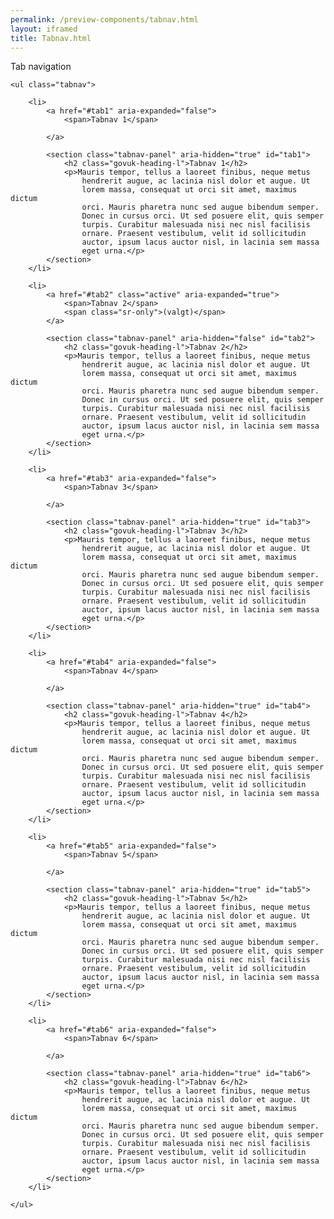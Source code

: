 ```yaml
--- 
permalink: /preview-components/tabnav.html
layout: iframed 
title: Tabnav.html
---
```

<div class="container pb-8">
    <p class="h4">Tab navigation</p>

    <ul class="tabnav">

        <li>
            <a href="#tab1" aria-expanded="false">
                <span>Tabnav 1</span>

            </a>

            <section class="tabnav-panel" aria-hidden="true" id="tab1">
                <h2 class="govuk-heading-l">Tabnav 1</h2>
                <p>Mauris tempor, tellus a laoreet finibus, neque metus
                    hendrerit augue, ac lacinia nisl dolor et augue. Ut
                    lorem massa, consequat ut orci sit amet, maximus dictum
                    orci. Mauris pharetra nunc sed augue bibendum semper.
                    Donec in cursus orci. Ut sed posuere elit, quis semper
                    turpis. Curabitur malesuada nisi nec nisl facilisis
                    ornare. Praesent vestibulum, velit id sollicitudin
                    auctor, ipsum lacus auctor nisl, in lacinia sem massa
                    eget urna.</p>
            </section>
        </li>

        <li>
            <a href="#tab2" class="active" aria-expanded="true">
                <span>Tabnav 2</span>
                <span class="sr-only">(valgt)</span>
            </a>

            <section class="tabnav-panel" aria-hidden="false" id="tab2">
                <h2 class="govuk-heading-l">Tabnav 2</h2>
                <p>Mauris tempor, tellus a laoreet finibus, neque metus
                    hendrerit augue, ac lacinia nisl dolor et augue. Ut
                    lorem massa, consequat ut orci sit amet, maximus dictum
                    orci. Mauris pharetra nunc sed augue bibendum semper.
                    Donec in cursus orci. Ut sed posuere elit, quis semper
                    turpis. Curabitur malesuada nisi nec nisl facilisis
                    ornare. Praesent vestibulum, velit id sollicitudin
                    auctor, ipsum lacus auctor nisl, in lacinia sem massa
                    eget urna.</p>
            </section>
        </li>

        <li>
            <a href="#tab3" aria-expanded="false">
                <span>Tabnav 3</span>

            </a>

            <section class="tabnav-panel" aria-hidden="true" id="tab3">
                <h2 class="govuk-heading-l">Tabnav 3</h2>
                <p>Mauris tempor, tellus a laoreet finibus, neque metus
                    hendrerit augue, ac lacinia nisl dolor et augue. Ut
                    lorem massa, consequat ut orci sit amet, maximus dictum
                    orci. Mauris pharetra nunc sed augue bibendum semper.
                    Donec in cursus orci. Ut sed posuere elit, quis semper
                    turpis. Curabitur malesuada nisi nec nisl facilisis
                    ornare. Praesent vestibulum, velit id sollicitudin
                    auctor, ipsum lacus auctor nisl, in lacinia sem massa
                    eget urna.</p>
            </section>
        </li>

        <li>
            <a href="#tab4" aria-expanded="false">
                <span>Tabnav 4</span>

            </a>

            <section class="tabnav-panel" aria-hidden="true" id="tab4">
                <h2 class="govuk-heading-l">Tabnav 4</h2>
                <p>Mauris tempor, tellus a laoreet finibus, neque metus
                    hendrerit augue, ac lacinia nisl dolor et augue. Ut
                    lorem massa, consequat ut orci sit amet, maximus dictum
                    orci. Mauris pharetra nunc sed augue bibendum semper.
                    Donec in cursus orci. Ut sed posuere elit, quis semper
                    turpis. Curabitur malesuada nisi nec nisl facilisis
                    ornare. Praesent vestibulum, velit id sollicitudin
                    auctor, ipsum lacus auctor nisl, in lacinia sem massa
                    eget urna.</p>
            </section>
        </li>

        <li>
            <a href="#tab5" aria-expanded="false">
                <span>Tabnav 5</span>

            </a>

            <section class="tabnav-panel" aria-hidden="true" id="tab5">
                <h2 class="govuk-heading-l">Tabnav 5</h2>
                <p>Mauris tempor, tellus a laoreet finibus, neque metus
                    hendrerit augue, ac lacinia nisl dolor et augue. Ut
                    lorem massa, consequat ut orci sit amet, maximus dictum
                    orci. Mauris pharetra nunc sed augue bibendum semper.
                    Donec in cursus orci. Ut sed posuere elit, quis semper
                    turpis. Curabitur malesuada nisi nec nisl facilisis
                    ornare. Praesent vestibulum, velit id sollicitudin
                    auctor, ipsum lacus auctor nisl, in lacinia sem massa
                    eget urna.</p>
            </section>
        </li>

        <li>
            <a href="#tab6" aria-expanded="false">
                <span>Tabnav 6</span>

            </a>

            <section class="tabnav-panel" aria-hidden="true" id="tab6">
                <h2 class="govuk-heading-l">Tabnav 6</h2>
                <p>Mauris tempor, tellus a laoreet finibus, neque metus
                    hendrerit augue, ac lacinia nisl dolor et augue. Ut
                    lorem massa, consequat ut orci sit amet, maximus dictum
                    orci. Mauris pharetra nunc sed augue bibendum semper.
                    Donec in cursus orci. Ut sed posuere elit, quis semper
                    turpis. Curabitur malesuada nisi nec nisl facilisis
                    ornare. Praesent vestibulum, velit id sollicitudin
                    auctor, ipsum lacus auctor nisl, in lacinia sem massa
                    eget urna.</p>
            </section>
        </li>

    </ul>

</div>